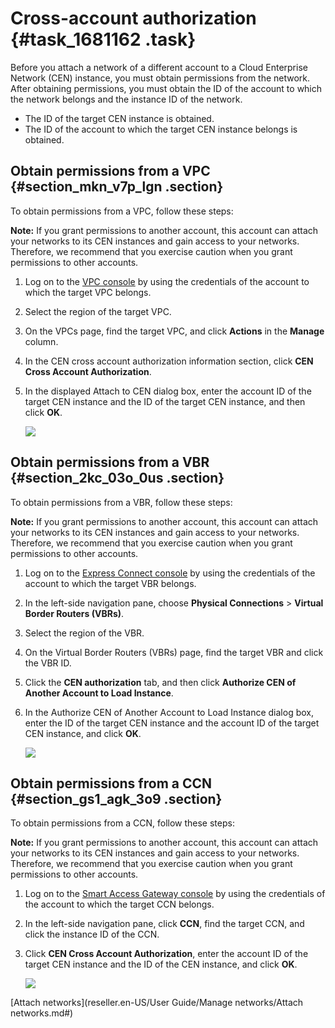 # Cross-account authorization {#task_1681162 .task}

Before you attach a network of a different account to a Cloud Enterprise Network \(CEN\) instance, you must obtain permissions from the network. After obtaining permissions, you must obtain the ID of the account to which the network belongs and the instance ID of the network.

-   The ID of the target CEN instance is obtained.
-   The ID of the account to which the target CEN instance belongs is obtained.

## Obtain permissions from a VPC {#section_mkn_v7p_lgn .section}

To obtain permissions from a VPC, follow these steps:

**Note:** If you grant permissions to another account, this account can attach your networks to its CEN instances and gain access to your networks. Therefore, we recommend that you exercise caution when you grant permissions to other accounts.

1.  Log on to the [VPC console](https://partners-intl.aliyun.com/login-required#/vpc) by using the credentials of the account to which the target VPC belongs.
2.  Select the region of the target VPC.
3.  On the VPCs page, find the target VPC, and click **Actions** in the **Manage** column.
4.  In the CEN cross account authorization information section, click **CEN Cross Account Authorization**.
5.  In the displayed Attach to CEN dialog box, enter the account ID of the target CEN instance and the ID of the target CEN instance, and then click **OK**. 

    ![](http://static-aliyun-doc.oss-cn-hangzhou.aliyuncs.com/assets/img/7449/156654799156827_en-US.png)


## Obtain permissions from a VBR {#section_2kc_03o_0us .section}

To obtain permissions from a VBR, follow these steps:

**Note:** If you grant permissions to another account, this account can attach your networks to its CEN instances and gain access to your networks. Therefore, we recommend that you exercise caution when you grant permissions to other accounts.

1.  Log on to the [Express Connect console](https://partners-intl.console.aliyun.com/#/ri) by using the credentials of the account to which the target VBR belongs.
2.  In the left-side navigation pane, choose **Physical Connections** \> **Virtual Border Routers \(VBRs\)**.
3.  Select the region of the VBR.
4.  On the Virtual Border Routers \(VBRs\) page, find the target VBR and click the VBR ID.
5.  Click the **CEN authorization** tab, and then click **Authorize CEN of Another Account to Load Instance**.
6.  In the Authorize CEN of Another Account to Load Instance dialog box, enter the ID of the target CEN instance and the account ID of the target CEN instance, and click **OK**. 

    ![](http://static-aliyun-doc.oss-cn-hangzhou.aliyuncs.com/assets/img/7449/156654799156837_en-US.png)


## Obtain permissions from a CCN {#section_gs1_agk_3o9 .section}

To obtain permissions from a CCN, follow these steps:

**Note:** If you grant permissions to another account, this account can attach your networks to its CEN instances and gain access to your networks. Therefore, we recommend that you exercise caution when you grant permissions to other accounts.

1.  Log on to the [Smart Access Gateway console](https://partners-intl.aliyun.com) by using the credentials of the account to which the target CCN belongs.
2.  In the left-side navigation pane, click **CCN**, find the target CCN, and click the instance ID of the CCN.
3.  Click **CEN Cross Account Authorization**, enter the account ID of the target CEN instance and the ID of the CEN instance, and click **OK**. 

    ![](http://static-aliyun-doc.oss-cn-hangzhou.aliyuncs.com/assets/img/7449/156654799156877_en-US.png)


[Attach networks](reseller.en-US/User Guide/Manage networks/Attach networks.md#)

